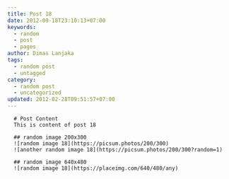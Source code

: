 ```yaml
---
title: Post 18
date: 2012-09-18T23:10:13+07:00
keywords:
  - random
  - post
  - pages
author: Dimas Lanjaka
tags:
  - random post
  - untagged
category:
  - random post
  - uncategorized
updated: 2012-02-28T09:51:57+07:00
---
```


      # Post Content
      This is content of post 18

      ## random image 200x300
      ![random image 18](https://picsum.photos/200/300)
      ![another random image 18](https://picsum.photos/200/300?random=1)

      ## random image 640x480
      ![random image 18](https://placeimg.com/640/480/any)
      